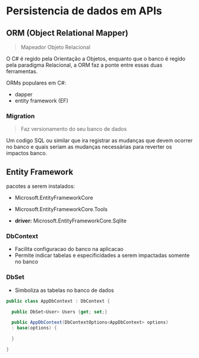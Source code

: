 # Persistencia de dados em APIs

## ORM (Object Relational Mapper)

> Mapeador Objeto Relacional

O C# é regido pela Orientação a Objetos, enquanto que o banco é regido pela paradigma Relacional, a ORM faz a ponte entre essas duas ferramentas.

ORMs populares em C#:

- dapper
- entity framework (EF)

### Migration

> Faz versionamento do seu banco de dados

Um codigo SQL ou similar que ira registrar as mudanças que devem ocorrer no banco e quais seriam as mudanças necessárias para reverter os impactos banco.

## Entity Framework

pacotes a serem instalados:

- Microsoft.EntityFrameworkCore
- Microsoft.EntityFrameworkCore.Tools

- **driver:** Microsoft.EntityFrameworkCore.Sqlite

### DbContext

- Facilita configuracao do banco na aplicacao
- Permite indicar tabelas e especificidades a serem impactadas somente no banco

### DbSet

- Simboliza as tabelas no banco de dados

```cs
public class AppDbContext : DbContext {

  public DbSet<User> Users {get; set;}

  public AppDbContext(DbContextOptions<AppDbContext> options) 
  : base(options) {

  }

}
```
